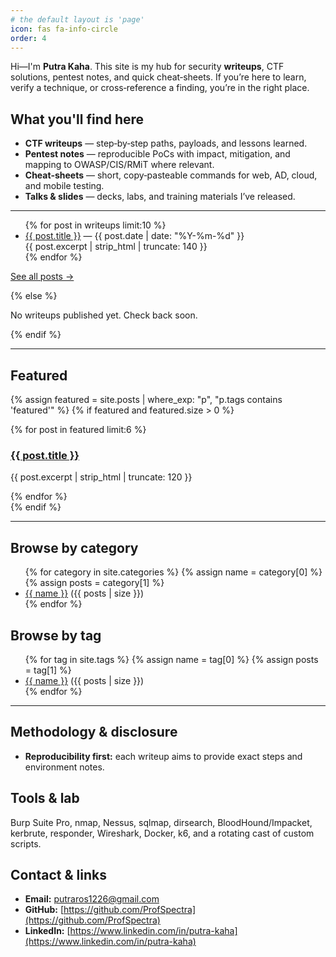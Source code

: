 ```yaml
---
# the default layout is 'page'
icon: fas fa-info-circle
order: 4
---
```


Hi—I'm **Putra Kaha**. This site is my hub for security **writeups**, CTF solutions, pentest notes, and quick cheat‑sheets. If you’re here to learn, verify a technique, or cross‑reference a finding, you’re in the right place.

## What you'll find here

* **CTF writeups** — step‑by‑step paths, payloads, and lessons learned.
* **Pentest notes** — reproducible PoCs with impact, mitigation, and mapping to OWASP/CIS/RMiT where relevant.
* **Cheat‑sheets** — short, copy‑pasteable commands for web, AD, cloud, and mobile testing.
* **Talks & slides** — decks, labs, and training materials I’ve released.

---

<ul>
{% for post in writeups limit:10 %}
  <li>
    <a href="{{ post.url | relative_url }}">{{ post.title }}</a>
    <span class="text-muted small">— {{ post.date | date: "%Y-%m-%d" }}</span><br/>
    <span class="small">{{ post.excerpt | strip_html | truncate: 140 }}</span>
  </li>
{% endfor %}
</ul>
<p class="small"><a href="/archive/">See all posts →</a></p>
{% else %}
<p>No writeups published yet. Check back soon.</p>
{% endif %}

---

## Featured

{% assign featured = site.posts | where\_exp: "p", "p.tags contains 'featured'" %}
{% if featured and featured.size > 0 %}

<div class="post-grid">
{% for post in featured limit:6 %}
  <div class="post-card">
    <h3 class="h5"><a href="{{ post.url | relative_url }}">{{ post.title }}</a></h3>
    <p class="small">{{ post.excerpt | strip_html | truncate: 120 }}</p>
  </div>
{% endfor %}
</div>
{% endif %}

---

## Browse by category

<ul>
{% for category in site.categories %}
  {% assign name = category[0] %}
  {% assign posts = category[1] %}
  <li><a href="/categories/{{ name | slugify }}/">{{ name }}</a> <span class="text-muted small">({{ posts | size }})</span></li>
{% endfor %}
</ul>

## Browse by tag

<ul>
{% for tag in site.tags %}
  {% assign name = tag[0] %}
  {% assign posts = tag[1] %}
  <li><a href="/tags/#{{ name | slugify }}">{{ name }}</a> <span class="text-muted small">({{ posts | size }})</span></li>
{% endfor %}
</ul>

---

## Methodology & disclosure

* **Reproducibility first:** each writeup aims to provide exact steps and environment notes.

## Tools & lab

Burp Suite Pro, nmap, Nessus, sqlmap, dirsearch, BloodHound/Impacket, kerbrute, responder, Wireshark, Docker, k6, and a rotating cast of custom scripts.

## Contact & links

* **Email:** [putraros1226@gmail.com](mailto:putraros1226@gmail.com)
* **GitHub:** [https://github.com/ProfSpectra](https://github.com/ProfSpectra)
* **LinkedIn:** [https://www.linkedin.com/in/putra-kaha](https://www.linkedin.com/in/putra-kaha)

